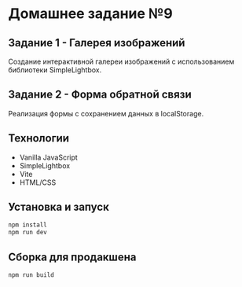 # Домашнее задание №9

## Задание 1 - Галерея изображений

Создание интерактивной галереи изображений с использованием библиотеки
SimpleLightbox.

## Задание 2 - Форма обратной связи

Реализация формы с сохранением данных в localStorage.

## Технологии

- Vanilla JavaScript
- SimpleLightbox
- Vite
- HTML/CSS

## Установка и запуск

```bash
npm install
npm run dev
```

## Сборка для продакшена

```bash
npm run build
```
